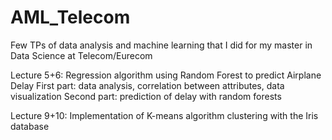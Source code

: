 # AML_Telecom
Few TPs of data analysis and machine learning that I did for my master in Data Science at Telecom/Eurecom

Lecture 5+6: 
Regression algorithm using Random Forest to predict Airplane Delay
First part: data analysis, correlation between attributes, data visualization
Second part: prediction of delay with random forests

Lecture 9+10:
Implementation of K-means algorithm clustering with the Iris database

